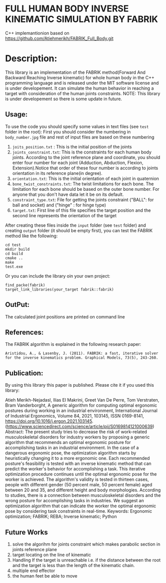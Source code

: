 
# FULL HUMAN BODY INVERSE KINEMATIC SIMULATION BY FABRIK 
C++ implemantionion based on https://github.com/Atiehmerikh/FABRIK_Full_Body.git
# Description:

This library is an implementation of the FABRIK method(Forward And Backward Reaching Inverse kinematic) 
for whole human body in the C++ programming language and is released under the MIT software license 
and is under developement. It can simulate the human behavior in reaching a target with consideration of 
the human joints constraints.
NOTE: This library is under developement so there is some update in future.

## Usage:
	
To use the code you should specify some values in text files (see `test` folder in the root):
First you should consider the numbering in `body_number.jpg` file and rest of input files
are based on these numbering

1. `joits_position.txt` : This is the initial position of the joints
2. `joints_constraint.txt`: This is the constraints for each human body joints. According to the joint reference plane and coordinate, you should enter four number for each joint (Adduction, Abduction, Flexion, Extension).Notice that order of these four number is according to joints orientation in its reference plane(in degree).
3. `orientation.txt`: This is the initial orientation of each joint in quaternion
4. `bone_twist_constraints.txt`: The twist limitations for each bone. The limitation for each bone should be based on the outer bone number. For anyone that you don't have data let it be on its default.
5. `constraint_type.txt`: File for getting the joints constraint ("BALL": for ball and socket) and ("hinge" : for hinge type)
6. `target.txt`: First line of this file specifies the target position and the second line represents the orientation of the target

After creating these files inside the `input` folder (see `test` folder) and creating `output` folder (it should be empty first), you can test the FABRIK method like the following:

    cd test
    mkdir build
    cd build
    cmake ..
    make 
    test.exe

Or you can include the library oin your own project:

    find_packe(fabrik)
    target_link_libraries(your_target fabrik::fabrik)


## OutPut:

The calculated joint positions are printed on command line 

## References:

The FABRIK algorithm is explained in the following research paper:

	Aristidou, A., & Lasenby, J. (2011). FABRIK: a fast, iterative solver for the inverse kinematics problem. Graphical Models, 73(5), 243-260.

## Publication:
By using this library this paper is published. Please cite it if you used this library:

Atieh Merikh-Nejadasl, Ilias El Makrini, Greet Van De Perre, Tom Verstraten, Bram Vanderborght,
A generic algorithm for computing optimal ergonomic postures during working in an industrial environment,
International Journal of Industrial Ergonomics,
Volume 84,
2021,
103145,
ISSN 0169-8141,
https://doi.org/10.1016/j.ergon.2021.103145.
(https://www.sciencedirect.com/science/article/pii/S0169814121000639)
Abstract: The present study tries to decrease the risk of work-related musculoskeletal disorders for industry workers by proposing a generic algorithm that recommends an optimal ergonomic posture for accomplishing tasks in an industrial environment. In the case of a dangerous ergonomic pose, the optimization algorithm starts by heuristically changing it to a more ergonomic one. Each recommended posture's feasibility is tested with an inverse kinematic method that can predict the worker's behavior for accomplishing a task. This iterative optimization procedure continues until the optimal ergonomic pose for the worker is achieved. The algorithm's validity is tested in thirteen cases, people with different gender (50 percent male, 50 percent female) aged between 20 and 35, and different height and body morphologies. According to studies, there is a connection between musculoskeletal disorders and the wrong posture for accomplishing tasks in industries. We suggest an optimization algorithm that can indicate the worker the optimal ergonomic pose by considering task constraints in real-time.
Keywords: Ergonomic optimization; FABRIK; REBA; Inverse kinematic; Python

##  Future Works
1. solve the algorihm for joints constraint which makes parabolic section in joints reference plane
2. target locating on the line of kinematic 
3. Handling If the target is unreachable i.e. if the distance between the root and the target is less than the length of the kinematic chain.
4. multiple end effector
5. the human feet be able to move
	
